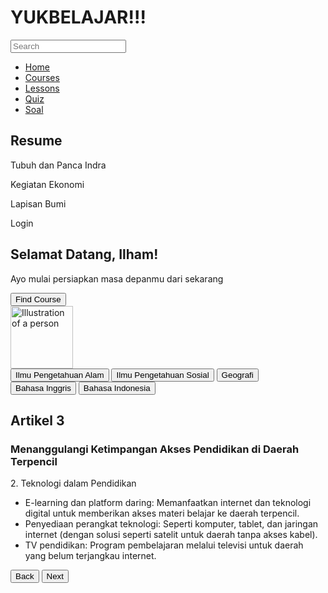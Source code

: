 <html lang="en">
 <head>
  <meta charset="utf-8"/>
  <meta content="width=device-width, initial-scale=1.0" name="viewport"/>
  <title>
   YUKBELAJAR!!!
  </title>
  <script src="https://cdn.tailwindcss.com">
  </script>
  <link href="https://cdnjs.cloudflare.com/ajax/libs/font-awesome/5.15.3/css/all.min.css" rel="stylesheet"/>
 </head>
 <body class="bg-gray-100">
  <div class="flex flex-col lg:flex-row">
   <!-- Sidebar -->
   <div class="bg-white w-full lg:w-1/4 p-4 border-r border-gray-200">
    <h1 class="text-2xl font-bold mb-4">
     YUKBELAJAR!!!
    </h1>
    <div class="relative mb-4">
     <input class="w-full p-2 border border-gray-300 rounded" placeholder="Search" type="text"/>
     <i class="fas fa-search absolute right-3 top-3 text-gray-400">
     </i>
    </div>
    <nav class="mb-4">
     <ul>
      <li class="mb-2">
       <a class="text-blue-500" href="#">
        Home
       </a>
      </li>
      <li class="mb-2">
       <a class="text-gray-700" href="#">
        Courses
       </a>
      </li>
      <li class="mb-2">
       <a class="text-gray-700" href="#">
        Lessons
       </a>
      </li>
      <li class="mb-2">
       <a class="text-gray-700" href="#">
        Quiz
       </a>
      </li>
      <li class="mb-2">
       <a class="text-gray-700" href="#">
        Soal
       </a>
      </li>
     </ul>
    </nav>
    <div>
     <h2 class="text-lg font-bold mb-2">
      Resume
     </h2>
     <div class="mb-2">
      <p class="text-gray-700">
       Tubuh dan Panca Indra
      </p>
      <div class="w-full bg-gray-200 rounded-full h-2.5 mb-2">
       <div class="bg-blue-500 h-2.5 rounded-full" style="width: 10%">
       </div>
      </div>
     </div>
     <div class="mb-2">
      <p class="text-gray-700">
       Kegiatan Ekonomi
      </p>
      <div class="w-full bg-gray-200 rounded-full h-2.5 mb-2">
       <div class="bg-blue-500 h-2.5 rounded-full" style="width: 10%">
       </div>
      </div>
     </div>
     <div class="mb-2">
      <p class="text-gray-700">
       Lapisan Bumi
      </p>
      <div class="w-full bg-gray-200 rounded-full h-2.5 mb-2">
       <div class="bg-blue-500 h-2.5 rounded-full" style="width: 10%">
       </div>
      </div>
     </div>
    </div>
   </div>
   <!-- Main Content -->
   <div class="flex-1 p-4">
    <div class="flex justify-between items-center mb-4">
     <div class="flex items-center space-x-4">
      <i class="fas fa-bell text-gray-500">
      </i>
      <i class="fas fa-cog text-gray-500">
      </i>
      <i class="fas fa-user-circle text-gray-500">
      </i>
      <span class="text-gray-700">
       Login
      </span>
     </div>
    </div>
    <div class="bg-gradient-to-r from-teal-400 to-blue-500 p-6 rounded-lg mb-4 flex items-center justify-between">
     <div>
      <h2 class="text-2xl font-bold text-white mb-2">
       Selamat Datang, Ilham!
      </h2>
      <p class="text-white mb-4">
       Ayo mulai persiapkan masa depanmu dari sekarang
      </p>
      <button class="bg-blue-600 text-white px-4 py-2 rounded">
       Find Course
      </button>
     </div>
     <img alt="Illustration of a person" class="w-24 h-24 rounded-full" height="100" src="https://storage.googleapis.com/a1aa/image/7aDGoYzzA4ppH5WSdHuL1DT60FLOtvNsCziyvZf867R4GMeTA.jpg" width="100"/>
    </div>
    <div class="flex space-x-2 mb-4">
     <button class="bg-gray-200 text-gray-700 px-4 py-2 rounded">
      Ilmu Pengetahuan Alam
     </button>
     <button class="bg-gray-200 text-gray-700 px-4 py-2 rounded">
      Ilmu Pengetahuan Sosial
     </button>
     <button class="bg-gray-200 text-gray-700 px-4 py-2 rounded">
      Geografi
     </button>
     <button class="bg-gray-200 text-gray-700 px-4 py-2 rounded">
      Bahasa Inggris
     </button>
     <button class="bg-gray-200 text-gray-700 px-4 py-2 rounded">
      Bahasa Indonesia
     </button>
    </div>
    <div>
     <h2 class="text-xl font-bold mb-2">
      Artikel
      <span class="text-blue-500">
       3
      </span>
     </h2>
     <div class="bg-gradient-to-r from-teal-400 to-blue-500 p-4 rounded-lg">
      <h3 class="text-lg font-bold text-white mb-2">
       Menanggulangi Ketimpangan Akses Pendidikan di Daerah Terpencil
      </h3>
      <p class="text-white mb-2">
       2. Teknologi dalam Pendidikan
      </p>
      <ul class="list-disc list-inside text-white mb-4">
       <li>
        E-learning dan platform daring: Memanfaatkan internet dan teknologi digital untuk memberikan akses materi belajar ke daerah terpencil.
       </li>
       <li>
        Penyediaan perangkat teknologi: Seperti komputer, tablet, dan jaringan internet (dengan solusi seperti satelit untuk daerah tanpa akses kabel).
       </li>
       <li>
        TV pendidikan: Program pembelajaran melalui televisi untuk daerah yang belum terjangkau internet.
       </li>
      </ul>
      <div class="flex justify-between">
       <button class="bg-blue-600 text-white px-4 py-2 rounded">
        Back
       </button>
       <button class="bg-blue-600 text-white px-4 py-2 rounded">
        Next
       </button>
      </div>
     </div>
    </div>
   </div>
  </div>
 </body>
</html>
